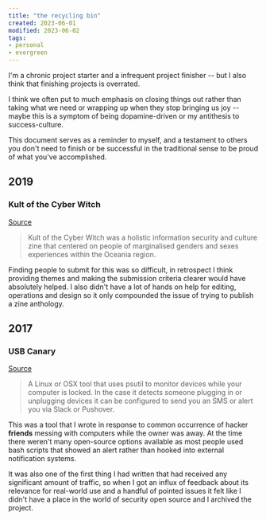 ```yaml
---
title: "the recycling bin"
created: 2023-06-01
modified: 2023-06-02
tags:
- personal
- evergreen
---
```


I'm a chronic project starter and a infrequent project finisher -- but I also think that finishing projects is overrated.

I think we often put to much emphasis on closing things out rather than taking what we need or wrapping up when they stop bringing us joy -- maybe this is a symptom of being dopamine-driven or my antithesis to success-culture.

This document serves as a reminder to myself, and a testament to others you don't need to finish or be successful in the traditional sense to be proud of what you've accomplished.

## 2019

### Kult of the Cyber Witch

[Source](https://kultofthecyberw.itch.io/)

> Kult of the Cyber Witch was a holistic information security and culture zine that centered on people of marginalised genders and sexes experiences within the Oceania region.

Finding people to submit for this was so difficult, in retrospect I think providing themes and making the submission criteria clearer would have absolutely helped. I also didn't have a lot of hands on help for editing, operations and design so it only compounded the issue of trying to publish a zine anthology.

## 2017

### USB Canary

[Source](https://github.com/errbufferoverfl/usb-canary)

> A Linux or OSX tool that uses psutil to monitor devices while your computer is locked. In the case it detects someone plugging in or unplugging devices it can be configured to send you an SMS or alert you via Slack or Pushover.

This was a tool that I wrote in response to common occurrence of hacker **friends** messing with computers while the owner was away. At the time there weren't many open-source options available as most people used bash scripts that showed an alert rather than hooked into external notification systems.

It was also one of the first thing I had written that had received any significant amount of traffic, so when I got an influx of feedback about its relevance for real-world use and a handful of pointed issues it felt like I didn't have a place in the world of security open source and I archived the project.